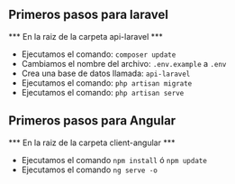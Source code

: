 ## Primeros pasos para laravel

*** En la raiz de la carpeta api-laravel ***

- Ejecutamos el comando: `composer update`
- Cambiamos el nombre del archivo: `.env.example` a `.env`
- Crea una base de datos llamada: `api-laravel`
- Ejecutamos el comando: `php artisan migrate`
- Ejecutamos el comando: `php artisan serve`

## Primeros pasos para Angular

*** En la raiz de la carpeta client-angular ***

- Ejecutamos el comando `npm install` ó `npm update`
- Ejecutamos el comando `ng serve -o`
